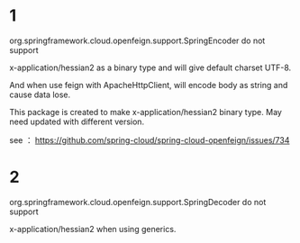 # 1
org.springframework.cloud.openfeign.support.SpringEncoder do not support

x-application/hessian2 as a binary type and will give default charset UTF-8.

And when use feign with ApacheHttpClient, will encode body as string and cause data lose.

This package is created to make x-application/hessian2 binary type. May need updated
with different version.

see ： https://github.com/spring-cloud/spring-cloud-openfeign/issues/734

# 2
org.springframework.cloud.openfeign.support.SpringDecoder do not support

x-application/hessian2 when using generics. 